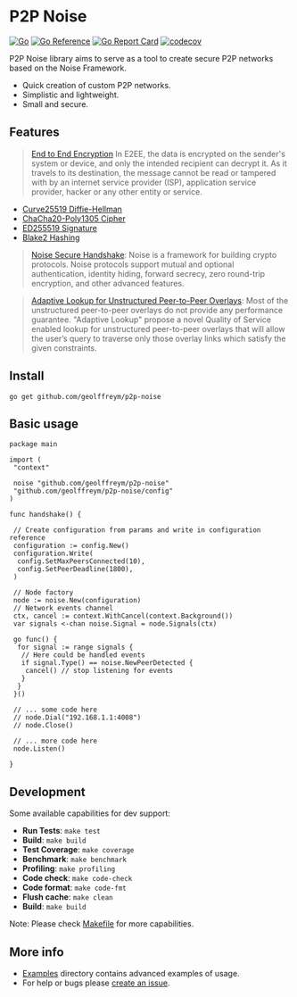 # P2P Noise

[![Go](https://github.com/geolffreym/p2p-noise/actions/workflows/go.yml/badge.svg)](https://github.com/geolffreym/p2p-noise/actions/workflows/go.yml)
[![Go Reference](https://pkg.go.dev/badge/github.com/geolffreym/p2p-noise.svg)](https://pkg.go.dev/github.com/geolffreym/p2p-noise)
[![Go Report Card](https://goreportcard.com/badge/github.com/geolffreym/p2p-noise)](https://goreportcard.com/report/github.com/geolffreym/p2p-noise)
[![codecov](https://codecov.io/gh/geolffreym/p2p-noise/branch/main/graph/badge.svg?token=TAI49WYVTS)](https://codecov.io/gh/geolffreym/p2p-noise)

P2P Noise library aims to serve as a tool to create secure P2P networks based on the Noise Framework.

* Quick creation of custom P2P networks.
* Simplistic and lightweight.
* Small and secure.

## Features

> [End to End Encryption](https://en.wikipedia.org/wiki/End-to-end_encryption)
In E2EE, the data is encrypted on the sender's system or device, and only the intended recipient can decrypt it. As it travels to its destination, the message cannot be read or tampered with by an internet service provider (ISP), application service provider, hacker or any other entity or service.

* [Curve25519 Diffie-Hellman](https://en.wikipedia.org/wiki/Diffie-Hellman)
* [ChaCha20-Poly1305 Cipher](https://en.wikipedia.org/wiki/ChaCha20-Poly1305)
* [ED255519 Signature](https://ed25519.cr.yp.to/)
* [Blake2 Hashing](https://www.blake2.net/)

> [Noise Secure Handshake](http://www.noiseprotocol.org/):
Noise is a framework for building crypto protocols. Noise protocols support mutual and optional authentication, identity hiding, forward secrecy, zero round-trip encryption, and other advanced features.

> [Adaptive Lookup for Unstructured Peer-to-Peer Overlays](https://arxiv.org/pdf/1509.04417.pdf):
Most of the unstructured peer-to-peer overlays do not provide any performance guarantee. "Adaptive Lookup" propose a novel Quality of Service enabled lookup for unstructured peer-to-peer overlays that will allow the user’s query to traverse only those overlay links which satisfy the given constraints.

## Install

```
go get github.com/geolffreym/p2p-noise
```

## Basic usage

```
package main

import (
 "context"

 noise "github.com/geolffreym/p2p-noise"
 "github.com/geolffreym/p2p-noise/config"
)

func handshake() {

 // Create configuration from params and write in configuration reference
 configuration := config.New()
 configuration.Write(
  config.SetMaxPeersConnected(10),
  config.SetPeerDeadline(1800),
 )

 // Node factory
 node := noise.New(configuration)
 // Network events channel
 ctx, cancel := context.WithCancel(context.Background())
 var signals <-chan noise.Signal = node.Signals(ctx)

 go func() {
  for signal := range signals {
   // Here could be handled events
   if signal.Type() == noise.NewPeerDetected {
    cancel() // stop listening for events
   }
  }
 }()

 // ... some code here
 // node.Dial("192.168.1.1:4008")
 // node.Close()

 // ... more code here
 node.Listen()

}
```

## Development

Some available capabilities for dev support:

* **Run Tests**: `make test`
* **Build**: `make build`
* **Test Coverage**: `make coverage`
* **Benchmark**: `make benchmark`
* **Profiling**: `make profiling`
* **Code check**: `make code-check`
* **Code format**: `make code-fmt`
* **Flush cache**: `make clean`
* **Build**: `make build`

Note: Please check [Makefile](https://github.com/geolffreym/p2p-noise/Makefile) for more capabilities.  

## More info

* [Examples](https://github.com/geolffreym/p2p-noise) directory contains advanced examples of usage.
* For help or bugs please [create an issue](https://github.com/geolffreym/p2p-noise/issues).
